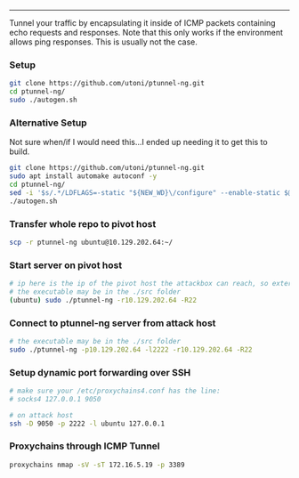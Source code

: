 -- -
Tunnel your traffic by encapsulating it inside of ICMP packets containing echo requests and responses. Note that this only works if the environment allows ping responses. This is usually not the case. 
### Setup
```bash
git clone https://github.com/utoni/ptunnel-ng.git
cd ptunnel-ng/
sudo ./autogen.sh
```
### Alternative Setup
Not sure when/if I would need this...I ended up needing it to get this to build.
```bash
git clone https://github.com/utoni/ptunnel-ng.git
sudo apt install automake autoconf -y
cd ptunnel-ng/
sed -i '$s/.*/LDFLAGS=-static "${NEW_WD}\/configure" --enable-static $@ \&\& make clean \&\& make -j${BUILDJOBS:-4} all/' autogen.sh
./autogen.sh
```
### Transfer whole repo to pivot host
```bash
scp -r ptunnel-ng ubuntu@10.129.202.64:~/
```
### Start server on pivot host
```bash
# ip here is the ip of the pivot host the attackbox can reach, so external IP address of the pivot host
# the executable may be in the ./src folder
(ubuntu) sudo ./ptunnel-ng -r10.129.202.64 -R22
```
### Connect to ptunnel-ng server from attack host
```bash
# the executable may be in the ./src folder
sudo ./ptunnel-ng -p10.129.202.64 -l2222 -r10.129.202.64 -R22
```
### Setup dynamic port forwarding over SSH
```bash
# make sure your /etc/proxychains4.conf has the line:
# socks4 127.0.0.1 9050

# on attack host
ssh -D 9050 -p 2222 -l ubuntu 127.0.0.1
```
### Proxychains through ICMP Tunnel
```bash
proxychains nmap -sV -sT 172.16.5.19 -p 3389
```